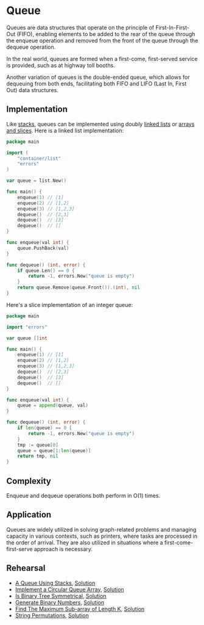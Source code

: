 # Queue

Queues are data structures that operate on the principle of First-In-First-Out (FIFO), enabling elements to be added to the rear of the queue through the enqueue operation and removed from the front of the queue through the dequeue operation.

In the real world, queues are formed when a first-come, first-served service is provided, such as at highway toll booths.

Another variation of queues is the double-ended queue, which allows for dequeuing from both ends, facilitating both FIFO and LIFO (Last In, First Out) data structures.

## Implementation

Like [stacks](../stack), queues can be implemented using doubly [linked lists](../linkedlist/) or [arrays and slices](../array/). Here is a linked list implementation:

```Go
package main

import (
	"container/list"
	"errors"
)

var queue = list.New()

func main() {
	enqueue(1) // [1]
	enqueue(2) // [1,2]
	enqueue(3) // [1,2,3]
	dequeue()  // [2,3]
	dequeue()  // [3]
	dequeue()  // []
}

func enqueue(val int) {
	queue.PushBack(val)
}

func dequeue() (int, error) {
	if queue.Len() == 0 {
		return -1, errors.New("queue is empty")
	}
	return queue.Remove(queue.Front()).(int), nil
}
```

Here's a slice implementation of an integer queue:

```Go
package main

import "errors"

var queue []int

func main() {
	enqueue(1) // [1]
	enqueue(2) // [1,2]
	enqueue(3) // [1,2,3]
	dequeue()  // [2,3]
	dequeue()  // [3]
	dequeue()  // []
}

func enqueue(val int) {
	queue = append(queue, val)
}

func dequeue() (int, error) {
	if len(queue) == 0 {
		return -1, errors.New("queue is empty")
	}
	tmp := queue[0]
	queue = queue[1:len(queue)]
	return tmp, nil
}
```

## Complexity

Enqueue and dequeue operations both perform in O(1) times.

## Application

Queues are widely utilized in solving graph-related problems and managing capacity in various contexts, such as printers, where tasks are processed in the order of arrival. They are also utilized in situations where a first-come-first-serve approach is necessary.

## Rehearsal

* [A Queue Using Stacks](./queue_using_stacks_test.go), [Solution](./queue_using_stacks.go)
* [Implement a Circular Queue Array](./circular_queue_using_array_test.go), [Solution](./circular_queue_using_array.go)
* [Is Binary Tree Symmetrical](./is_tree_symmetrical_test.go), [Solution](./is_tree_symmetrical.go)
* [Generate Binary Numbers](./generate_binary_numbers_test.go), [Solution](./generate_binary_numbers.go)
* [Find The Maximum Sub-array of Length K](./maximum_of_sub_arrays_test.go), [Solution](./maximum_of_sub_arrays.go)
* [String Permutations](./string_permutations_test.go), [Solution](./string_permutations.go)
